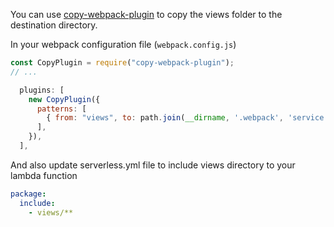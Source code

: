 You can use [copy-webpack-plugin][1] to copy the views folder to the destination directory.

In your webpack configuration file (`webpack.config.js`)

```js
const CopyPlugin = require("copy-webpack-plugin");
// ...

  plugins: [
    new CopyPlugin({
      patterns: [
        { from: "views", to: path.join(__dirname, '.webpack', 'service', 'views') },
      ],
    }),
  ],
```

And also update serverless.yml file to include views directory to your lambda function


```yml
package:
  include:
    - views/**
```



  [1]: https://www.npmjs.com/package/copy-webpack-plugin
